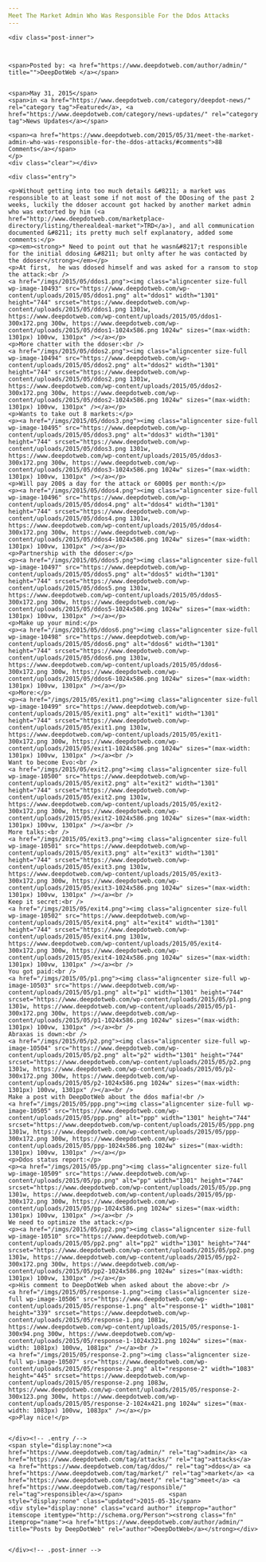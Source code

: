 ```yaml
---
Meet The Market Admin Who Was Responsible For the Ddos Attacks
---
```

<article class="post-listing post-10492 post type-post status-publish format-standard has-post-thumbnail hentry  tag-admin tag-attacks tag-ddos tag-market tag-meet tag-responsible">
    
    <div class="post-inner">
    
    
        
    <span>Posted by: <a href="https://www.deepdotweb.com/author/admin/" title="">DeepDotWeb </a></span>
    
    
    <span>May 31, 2015</span>
    <span>in <a href="https://www.deepdotweb.com/category/deepdot-news/" rel="category tag">Featured</a>, <a href="https://www.deepdotweb.com/category/news-updates/" rel="category tag">News Updates</a></span>
    
    <span><a href="https://www.deepdotweb.com/2015/05/31/meet-the-market-admin-who-was-responsible-for-the-ddos-attacks/#comments">88 Comments</a></span>
    </p>
    <div class="clear"></div>
    
    <div class="entry">
    
    <p>Without getting into too much details &#8211; a market was responsible to at least some if not most of the DDosing of the past 2 weeks, luckily the ddoser account got hacked by another market admin who was extorted by him (<a href="http://www.deepdotweb.com/marketplace-directory/listing/therealdeal-market">TRD</a>), and all communication documented &#8211; its pretty much self explanatory, added some comments:</p>
    <p><em><strong>* Need to point out that he wasn&#8217;t responsible for the initial ddosing &#8211; but onlty after he was contacted by the ddoser</strong></em></p>
    <p>At first,  he was ddosed himself and was asked for a ransom to stop the attack:<br />
    <a href="/imgs/2015/05/ddos1.png"><img class="aligncenter size-full wp-image-10493" src="https://www.deepdotweb.com/wp-content/uploads/2015/05/ddos1.png" alt="ddos1" width="1301" height="744" srcset="https://www.deepdotweb.com/wp-content/uploads/2015/05/ddos1.png 1301w, https://www.deepdotweb.com/wp-content/uploads/2015/05/ddos1-300x172.png 300w, https://www.deepdotweb.com/wp-content/uploads/2015/05/ddos1-1024x586.png 1024w" sizes="(max-width: 1301px) 100vw, 1301px" /></a></p>
    <p>More chatter with the ddoser:<br />
    <a href="/imgs/2015/05/ddos2.png"><img class="aligncenter size-full wp-image-10494" src="https://www.deepdotweb.com/wp-content/uploads/2015/05/ddos2.png" alt="ddos2" width="1301" height="744" srcset="https://www.deepdotweb.com/wp-content/uploads/2015/05/ddos2.png 1301w, https://www.deepdotweb.com/wp-content/uploads/2015/05/ddos2-300x172.png 300w, https://www.deepdotweb.com/wp-content/uploads/2015/05/ddos2-1024x586.png 1024w" sizes="(max-width: 1301px) 100vw, 1301px" /></a></p>
    <p>Wants to take out 8 markets:</p>
    <p><a href="/imgs/2015/05/ddos3.png"><img class="aligncenter size-full wp-image-10495" src="https://www.deepdotweb.com/wp-content/uploads/2015/05/ddos3.png" alt="ddos3" width="1301" height="744" srcset="https://www.deepdotweb.com/wp-content/uploads/2015/05/ddos3.png 1301w, https://www.deepdotweb.com/wp-content/uploads/2015/05/ddos3-300x172.png 300w, https://www.deepdotweb.com/wp-content/uploads/2015/05/ddos3-1024x586.png 1024w" sizes="(max-width: 1301px) 100vw, 1301px" /></a></p>
    <p>Will pay 200$ a day for the attack or 6000$ per month:</p>
    <p><a href="/imgs/2015/05/ddos4.png"><img class="aligncenter size-full wp-image-10496" src="https://www.deepdotweb.com/wp-content/uploads/2015/05/ddos4.png" alt="ddos4" width="1301" height="744" srcset="https://www.deepdotweb.com/wp-content/uploads/2015/05/ddos4.png 1301w, https://www.deepdotweb.com/wp-content/uploads/2015/05/ddos4-300x172.png 300w, https://www.deepdotweb.com/wp-content/uploads/2015/05/ddos4-1024x586.png 1024w" sizes="(max-width: 1301px) 100vw, 1301px" /></a></p>
    <p>Partnership with the ddoser:</p>
    <p><a href="/imgs/2015/05/ddos5.png"><img class="aligncenter size-full wp-image-10497" src="https://www.deepdotweb.com/wp-content/uploads/2015/05/ddos5.png" alt="ddos5" width="1301" height="744" srcset="https://www.deepdotweb.com/wp-content/uploads/2015/05/ddos5.png 1301w, https://www.deepdotweb.com/wp-content/uploads/2015/05/ddos5-300x172.png 300w, https://www.deepdotweb.com/wp-content/uploads/2015/05/ddos5-1024x586.png 1024w" sizes="(max-width: 1301px) 100vw, 1301px" /></a></p>
    <p>Make up your mind:</p>
    <p><a href="/imgs/2015/05/ddos6.png"><img class="aligncenter size-full wp-image-10498" src="https://www.deepdotweb.com/wp-content/uploads/2015/05/ddos6.png" alt="ddos6" width="1301" height="744" srcset="https://www.deepdotweb.com/wp-content/uploads/2015/05/ddos6.png 1301w, https://www.deepdotweb.com/wp-content/uploads/2015/05/ddos6-300x172.png 300w, https://www.deepdotweb.com/wp-content/uploads/2015/05/ddos6-1024x586.png 1024w" sizes="(max-width: 1301px) 100vw, 1301px" /></a></p>
    <p>More:</p>
    <p><a href="/imgs/2015/05/exit1.png"><img class="aligncenter size-full wp-image-10499" src="https://www.deepdotweb.com/wp-content/uploads/2015/05/exit1.png" alt="exit1" width="1301" height="744" srcset="https://www.deepdotweb.com/wp-content/uploads/2015/05/exit1.png 1301w, https://www.deepdotweb.com/wp-content/uploads/2015/05/exit1-300x172.png 300w, https://www.deepdotweb.com/wp-content/uploads/2015/05/exit1-1024x586.png 1024w" sizes="(max-width: 1301px) 100vw, 1301px" /></a><br />
    Want to become Evo:<br />
    <a href="/imgs/2015/05/exit2.png"><img class="aligncenter size-full wp-image-10500" src="https://www.deepdotweb.com/wp-content/uploads/2015/05/exit2.png" alt="exit2" width="1301" height="744" srcset="https://www.deepdotweb.com/wp-content/uploads/2015/05/exit2.png 1301w, https://www.deepdotweb.com/wp-content/uploads/2015/05/exit2-300x172.png 300w, https://www.deepdotweb.com/wp-content/uploads/2015/05/exit2-1024x586.png 1024w" sizes="(max-width: 1301px) 100vw, 1301px" /></a><br />
    More talks:<br />
    <a href="/imgs/2015/05/exit3.png"><img class="aligncenter size-full wp-image-10501" src="https://www.deepdotweb.com/wp-content/uploads/2015/05/exit3.png" alt="exit3" width="1301" height="744" srcset="https://www.deepdotweb.com/wp-content/uploads/2015/05/exit3.png 1301w, https://www.deepdotweb.com/wp-content/uploads/2015/05/exit3-300x172.png 300w, https://www.deepdotweb.com/wp-content/uploads/2015/05/exit3-1024x586.png 1024w" sizes="(max-width: 1301px) 100vw, 1301px" /></a><br />
    Keep it secret:<br />
    <a href="/imgs/2015/05/exit4.png"><img class="aligncenter size-full wp-image-10502" src="https://www.deepdotweb.com/wp-content/uploads/2015/05/exit4.png" alt="exit4" width="1301" height="744" srcset="https://www.deepdotweb.com/wp-content/uploads/2015/05/exit4.png 1301w, https://www.deepdotweb.com/wp-content/uploads/2015/05/exit4-300x172.png 300w, https://www.deepdotweb.com/wp-content/uploads/2015/05/exit4-1024x586.png 1024w" sizes="(max-width: 1301px) 100vw, 1301px" /></a><br />
    You got paid:<br />
    <a href="/imgs/2015/05/p1.png"><img class="aligncenter size-full wp-image-10503" src="https://www.deepdotweb.com/wp-content/uploads/2015/05/p1.png" alt="p1" width="1301" height="744" srcset="https://www.deepdotweb.com/wp-content/uploads/2015/05/p1.png 1301w, https://www.deepdotweb.com/wp-content/uploads/2015/05/p1-300x172.png 300w, https://www.deepdotweb.com/wp-content/uploads/2015/05/p1-1024x586.png 1024w" sizes="(max-width: 1301px) 100vw, 1301px" /></a><br />
    Abraxas is down:<br />
    <a href="/imgs/2015/05/p2.png"><img class="aligncenter size-full wp-image-10504" src="https://www.deepdotweb.com/wp-content/uploads/2015/05/p2.png" alt="p2" width="1301" height="744" srcset="https://www.deepdotweb.com/wp-content/uploads/2015/05/p2.png 1301w, https://www.deepdotweb.com/wp-content/uploads/2015/05/p2-300x172.png 300w, https://www.deepdotweb.com/wp-content/uploads/2015/05/p2-1024x586.png 1024w" sizes="(max-width: 1301px) 100vw, 1301px" /></a><br />
    Make a post with DeepDotWeb about the ddos mafia!<br />
    <a href="/imgs/2015/05/ppp.png"><img class="aligncenter size-full wp-image-10505" src="https://www.deepdotweb.com/wp-content/uploads/2015/05/ppp.png" alt="ppp" width="1301" height="744" srcset="https://www.deepdotweb.com/wp-content/uploads/2015/05/ppp.png 1301w, https://www.deepdotweb.com/wp-content/uploads/2015/05/ppp-300x172.png 300w, https://www.deepdotweb.com/wp-content/uploads/2015/05/ppp-1024x586.png 1024w" sizes="(max-width: 1301px) 100vw, 1301px" /></a></p>
    <p>Ddos status report:</p>
    <p><a href="/imgs/2015/05/pp.png"><img class="aligncenter size-full wp-image-10509" src="https://www.deepdotweb.com/wp-content/uploads/2015/05/pp.png" alt="pp" width="1301" height="744" srcset="https://www.deepdotweb.com/wp-content/uploads/2015/05/pp.png 1301w, https://www.deepdotweb.com/wp-content/uploads/2015/05/pp-300x172.png 300w, https://www.deepdotweb.com/wp-content/uploads/2015/05/pp-1024x586.png 1024w" sizes="(max-width: 1301px) 100vw, 1301px" /></a><br />
    We need to optimize the attack:</p>
    <p><a href="/imgs/2015/05/pp2.png"><img class="aligncenter size-full wp-image-10510" src="https://www.deepdotweb.com/wp-content/uploads/2015/05/pp2.png" alt="pp2" width="1301" height="744" srcset="https://www.deepdotweb.com/wp-content/uploads/2015/05/pp2.png 1301w, https://www.deepdotweb.com/wp-content/uploads/2015/05/pp2-300x172.png 300w, https://www.deepdotweb.com/wp-content/uploads/2015/05/pp2-1024x586.png 1024w" sizes="(max-width: 1301px) 100vw, 1301px" /></a></p>
    <p>His comment to DeepDotWeb when asked about the above:<br />
    <a href="/imgs/2015/05/response-1.png"><img class="aligncenter size-full wp-image-10506" src="https://www.deepdotweb.com/wp-content/uploads/2015/05/response-1.png" alt="response-1" width="1081" height="339" srcset="https://www.deepdotweb.com/wp-content/uploads/2015/05/response-1.png 1081w, https://www.deepdotweb.com/wp-content/uploads/2015/05/response-1-300x94.png 300w, https://www.deepdotweb.com/wp-content/uploads/2015/05/response-1-1024x321.png 1024w" sizes="(max-width: 1081px) 100vw, 1081px" /></a><br />
    <a href="/imgs/2015/05/response-2.png"><img class="aligncenter size-full wp-image-10507" src="https://www.deepdotweb.com/wp-content/uploads/2015/05/response-2.png" alt="response-2" width="1083" height="445" srcset="https://www.deepdotweb.com/wp-content/uploads/2015/05/response-2.png 1083w, https://www.deepdotweb.com/wp-content/uploads/2015/05/response-2-300x123.png 300w, https://www.deepdotweb.com/wp-content/uploads/2015/05/response-2-1024x421.png 1024w" sizes="(max-width: 1083px) 100vw, 1083px" /></a></p>
    <p>Play nice!</p>
    
    
    </div><!-- .entry /-->
    <span style="display:none"><a href="https://www.deepdotweb.com/tag/admin/" rel="tag">admin</a> <a href="https://www.deepdotweb.com/tag/attacks/" rel="tag">attacks</a> <a href="https://www.deepdotweb.com/tag/ddos/" rel="tag">ddos</a> <a href="https://www.deepdotweb.com/tag/market/" rel="tag">market</a> <a href="https://www.deepdotweb.com/tag/meet/" rel="tag">meet</a> <a href="https://www.deepdotweb.com/tag/responsible/" rel="tag">responsible</a></span>				<span style="display:none" class="updated">2015-05-31</span>
    <div style="display:none" class="vcard author" itemprop="author" itemscope itemtype="http://schema.org/Person"><strong class="fn" itemprop="name"><a href="https://www.deepdotweb.com/author/admin/" title="Posts by DeepDotWeb" rel="author">DeepDotWeb</a></strong></div>
    
    
    </div><!-- .post-inner -->
</article><!-- .post-listing -->

